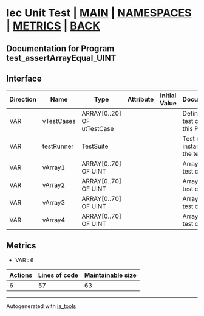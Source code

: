 # Iec Unit Test | [MAIN] | [NAMESPACES] | [METRICS] | [BACK]  

## Documentation for Program test_assertArrayEqual_UINT  

## Interface  

| Direction | Name | Type | Attribute | Initial Value | Documentation |
| --------- | ---- | ---- | --------- | ------------- | ------------- |
| VAR | vTestCases | ARRAY[0..20] OF utTestCase |  |  | Definition of all test cases for this POU |  
| VAR | testRunner | TestSuite |  |  | Test runner instance to run the tests |  
| VAR | vArray1 | ARRAY[0..70] OF UINT |  |  | Array data 1 of test case 1 |  
| VAR | vArray2 | ARRAY[0..70] OF UINT |  |  | Array data 2 of test case 1 |  
| VAR | vArray3 | ARRAY[0..70] OF UINT |  |  | Array data 3 of test case 2 |  
| VAR | vArray4 | ARRAY[0..70] OF UINT |  |  | Array data 4 of test case 2 |  


## Metrics  

- VAR : 6

| Actions | Lines of code | Maintainable size |
| ------- | ------------- | ----------------- |
| 6 | 57 | 63 |

---
Autogenerated with [ia_tools](https://github.com/tkucic/ia_tools)  

[MAIN]: ../../../../index.md
[NAMESPACES]: ../../nsList.md
[METRICS]: ../../../metrics.md
[BACK]: ../nsMain.md
